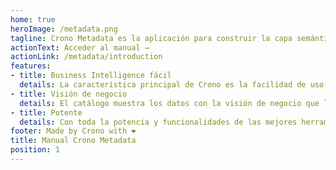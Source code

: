 ```yaml
---
home: true
heroImage: /metadata.png
tagline: Crono Metadata es la aplicación para construir la capa semántica de Crono. 
actionText: Acceder al manual →
actionLink: /metadata/introduction
features:
- title: Business Intelligence fácil
  details: La característica principal de Crono es la facilidad de uso. Así de simple. ❤️
- title: Visión de negocio
  details: El catálogo muestra los datos con la visión de negocio que los analistas necesitan.🧑‍🦰
- title: Potente
  details: Con toda la potencia y funcionalidades de las mejores herramientas de BI. 🛠️
footer: Made by Crono with ❤️
title: Manual Crono Metadata
position: 1
---
```


